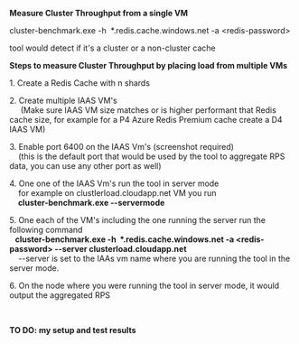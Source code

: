 ﻿<p>
    <strong>Measure Cluster Throughput from a single VM</strong></p>
<p>
    cluster-benchmark.exe -h&nbsp; *.redis.cache.windows.net -a &lt;redis-password&gt;
</p>
<p>
    tool would detect if it&#39;s a cluster or a non-cluster cache</p>
<p>
    <strong>Steps to measure Cluster Throughput by placing load from multiple VMs</strong></p>
<p>
    1. Create a Redis Cache with n shards</p>
<p>
    2. Create multiple IAAS VM&#39;s
    <br />
&nbsp;&nbsp;&nbsp;&nbsp; (Make sure IAAS VM size matches or is higher performant that Redis cache size, for example for a P4 Azure Redis Premium cache create a D4 IAAS VM)</p>
<p>
    3. Enable port 6400 on the IAAS Vm&#39;s (screenshot required)<br />
&nbsp;&nbsp;&nbsp; (this is the default port that would be used by the tool to aggregate RPS data, you can use any other port as well)</p>
<p>
    4. One one of the IAAS Vm&#39;s run the tool in server mode<br />
&nbsp;&nbsp;&nbsp; for example on clustlerload.cloudapp.net VM you run<br />
&nbsp;&nbsp; <strong>&nbsp;cluster-benchmark.exe --servermode&nbsp;
    <br />
    </strong>
</p>
<p>
    5. One each of the VM&#39;s including the one running the server run the following command<br />
    <strong>&nbsp;&nbsp; cluster-benchmark.exe -h&nbsp; *.redis.cache.windows.net -a &lt;redis-password&gt; --server clusterload.cloudapp.net<br />
    </strong>&nbsp;&nbsp;&nbsp; --server is set to the IAAs vm name where you are running the tool in the server mode.</p>
<p>
    6. On the node where you were running the tool in server mode, it would output the aggregated RPS</p>
<p>
    &nbsp;</p>
<p>
    <strong>TO DO: my setup and test results</strong></p>
